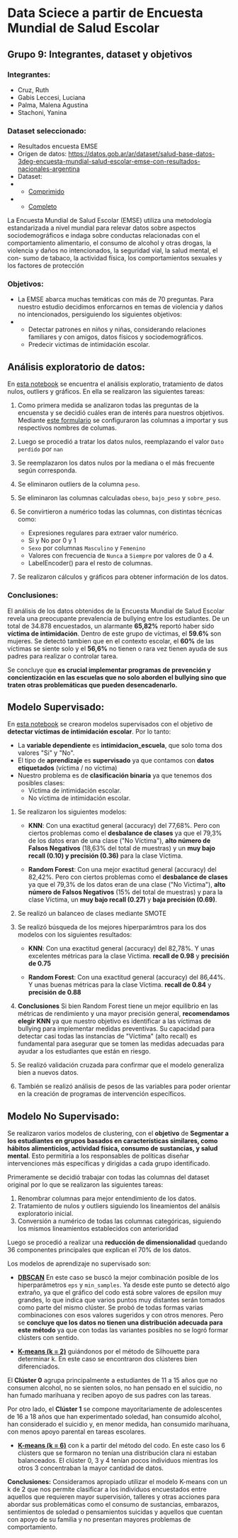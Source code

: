 # Data Sciece a partir de Encuesta Mundial de Salud Escolar

## Grupo 9: Integrantes, dataset y objetivos
### Integrantes:
- Cruz, Ruth
- Gabis Leccesi, Luciana
- Palma, Malena Agustina
- Stachoni, Yanina

### Dataset seleccionado:
- Resultados encuesta EMSE
- Origen de datos: https://datos.gob.ar/ar/dataset/salud-base-datos-3deg-encuesta-mundial-salud-escolar-emse-con-resultados-nacionales-argentina
- Dataset: 
- - [Comprimido](/Segunda%20Entrega/emse_datosabiertos.zip)
- - [Completo](/Segunda%20Entrega/EMSE_DatosAbiertos.csv)

La Encuesta Mundial de Salud Escolar (EMSE) utiliza una metodología estandarizada a nivel mundial para relevar datos sobre aspectos sociodemográficos e indaga sobre conductas relacionadas con el comportamiento alimentario, el consumo de alcohol y otras drogas, la violencia y daños no intencionados, la seguridad vial, la salud mental, el con- sumo de tabaco, la actividad física, los comportamientos sexuales y los factores de protección

### Objetivos:
* La EMSE abarca muchas temáticas con más de 70 preguntas. Para nuestro estudio decidimos enforcarnos en temas de violencia y daños no intencionados, persiguiendo los siguientes objetivos:
* * Detectar patrones en niños y niñas, considerando relaciones familiares y con amigos, datos físicos y sociodemográficos.
  * Predecir victimas de intimidación escolar.


## Análisis exploratorio de datos:
En [esta notebook](/Segunda%20Entrega/Segunda_entrega.ipynb) se encuentra el análisis exploratio, tratamiento de datos nulos, outliers y gráficos. En ella se realizaron las siguientes tareas:

1) Como primera medida se analizaron todas las preguntas de la encuensta y se decidió cuáles eran de interés para nuestros objetivos. Mediante [este formulario](/Segunda%20Entrega/Analisis%20Preguntas.xlsx) se configuraron las columnas a importar y sus respectivos nombres de columas.

2) Luego se procedió a tratar los datos nulos, reemplazando el valor `Dato perdido` por `nan` 

3) Se reemplazaron los datos nulos por la mediana o el más frecuente según corresponda. 

4) Se eliminaron outliers de la columna `peso`.

5) Se eliminaron las columnas calculadas `obeso`, `bajo_peso` y `sobre_peso`.

6) Se convirtieron a numérico todas las columnas, con distintas técnicas como:
    - Expresiones regulares para extraer valor numérico.
    - Si y No por 0 y 1
    - `Sexo` por columnas `Masculino` y `Femenino`
    - Valores con frecuencia de `Nunca` a `Siempre` por valores de 0 a 4.
    - LabelEncoder() para el resto de columnas.

7) Se realizaron cálculos y gráficos para obtener información de los datos.

### Conclusiones:
El análisis de los datos obtenidos de la Encuesta Mundial de Salud Escolar revela una preocupante prevalencia de bullying entre los estudiantes. De un total de 34.878 encuestados, un alarmante **65,82%** reportó haber sido **víctima de intimidación**. Dentro de este grupo de víctimas, el **59.6%** son mujeres.
Se detectó tambien que en el contexto escolar, el **60%** de las víctimas se siente solo y el **56,6%** no tienen o rara vez tienen ayuda de sus padres para realizar o controlar tarea.

Se concluye que **es crucial implementar programas de prevención y concientización en las escuelas que no solo aborden el bullying sino que traten otras problemáticas que pueden desencadenarlo.**

## Modelo Supervisado:
En [esta notebook](/Tercer%20Entrega/Tercer_entrega.ipynb) se crearon modelos supervisados con el objetivo de **detectar víctimas de intimidación escolar**. Por lo tanto:
- La **variable dependiente** es **intimidacion_escuela**, que solo toma dos valores "Si" y "No".
- El tipo de **aprendizaje** es **supervisado** ya que contamos con **datos etiquetados** (víctima / no víctima)
- Nuestro problema es de **clasificación binaria** ya que tenemos dos posibles clases:
    - Víctima de intimidación escolar.
    - No víctima de intimidación escolar.

1) Se realizaron los siguientes modelos:

    * **KNN**: Con una exactitud general (accuracy) del 77,68%. Pero con ciertos problemas como el **desbalance de clases** ya que el 79,3% de los datos eran de una clase ("No Víctima"), **alto número de Falsos Negativos** (18,63% del total de muestras) y un **muy bajo recall (0.10) y precisión (0.36)** para la clase Víctima.

    * **Random Forest**: Con una mejor exactitud general (accuracy) del 82,42%. Pero con ciertos problemas como el **desbalance de clases** ya que el 79,3% de los datos eran de una clase ("No Víctima"), **alto número de Falsos Negativos** (15% del total de muestras) y para la clase Víctima, un **muy bajo recall (0.27)** y **baja precisión (0.69)**.

2) Se realizó un balanceo de clases mediante SMOTE

3) Se realizó búsqueda de los mejores hiperparámtros para los dos modelos con los siguientes resultados:

    * **KNN**: Con una exactitud general (accuracy) del 82,78%. Y unas excelentes métricas para la clase Víctima. **recall de 0.98** y **precisión de 0.75**

    * **Random Forest**: Con una exactitud general (accuracy) del 86,44%. Y unas buenas métricas para la clase Víctima. **recall de 0.84** y **precisión de 0.88**

4) **Conclusiones**
Si bien Random Forest tiene un mejor equilibrio en las métricas de rendimiento y una mayor precisión general, **recomendamos elegir KNN** ya que nuestro objetivo es identificar a las víctimas de bullying para implementar medidas preventivas. Su capacidad para detectar casi todas las instancias de "Víctima" (alto recall) es fundamental para asegurar que se tomen las medidas adecuadas para ayudar a los estudiantes que están en riesgo.

5) Se realizó validación cruzada para confirmar que el modelo generaliza bien a nuevos datos.

6) También se realizó análisis de pesos de las variables para poder orientar en la creación de programas de intervención específicos.

## Modelo No Supervisado:
Se realizaron varios modelos de clustering, con el **objetivo** de **Segmentar a los estudiantes en grupos basados en características similares, como hábitos alimenticios, actividad física, consumo de sustancias, y salud mental**. Esto permitiría a los responsables de políticas diseñar intervenciones más específicas y dirigidas a cada grupo identificado. 

Primeramente se decidió trabajar con todas las columnas del dataset original por lo que se realizaron las siguientes tareas:

1) Renombrar columnas para mejor entendimiento de los datos.
2) Tratamiento de nulos y outliers siguiendo los lineamientos del análsis exploratorio inicial.
3) Conversión a numérico de todas las columnas categóricas, siguiendo los mismos lineamientos establecidos con anterioridad


Luego se procedió a realizar una **reducción de dimensionalidad** quedando 36 componentes principales que explican el 70% de los datos.

Los modelos de aprendizaje no supervisado son:

* **[DBSCAN](/Cuarta%20Entrega/Cuarta%20entrega%20(DBScan).ipynb)**
En este caso se buscó la mejor combinación posible de los hiperparámetros `eps` y `min_samples`. Ya desde este punto se detectó algo extraño, ya que el gráfico del codo está sobre valores de epsilon muy grandes, lo que indica que varios puntos muy distantes serán tomados como parte del mismo clúster. Se probó de todas formas varias combinaciones con esos valores sugeridos y con otros menores. Pero se **concluye que los datos no tienen una distribución adecuada para este método** ya que con todas las variantes posibles no se logró formar clústers con sentido.

* **[K-means (k = 2)](/Cuarta%20Entrega/Cuarta%20entrega(K-Means%20k=2).ipynb)** guiándonos por el método de Silhouette para determinar k. En este caso se encontraron dos clústeres bien diferenciados.

El **Clúster 0** agrupa principalmente a estudiantes de 11 a 15 años que no consumen alcohol, no se sienten solos, no han pensado en el suicidio, no han fumado marihuana y reciben apoyo de sus padres con las tareas.

Por otro lado, el **Clúster 1** se compone mayoritariamente de adolescentes de 16 a 18 años que han experimentado soledad, han consumido alcohol, han considerado el suicidio y, en menor medida, han consumido marihuana, con menos apoyo parental en tareas escolares.

* **[K-means (k = 6)](/Cuarta%20Entrega/Cuarta%20entrega(K-Means%20k=6).ipynb)** con k a partir del método del codo. En este caso los 6 clústers que se formaron no tenían una distribución clara ni estaban balanceados. El clúster 0, 3 y 4 tenían pocos individuos mientras los otros 3 concentraban la mayor cantidad de datos.

**Conclusiones:**
Consideramos apropiado utilizar el modelo K-means con un k de 2 que nos permite clasificar a los individuos encuestados entre aquellos que requieren mayor supervisión, talleres y otras acciones para abordar sus problemáticas como el consumo de sustancias, embarazos, sentimientos de soledad o pensamientos suicidas y aquellos que cuentan con apoyo de su familia y no presentan mayores problemas de comportamiento.


